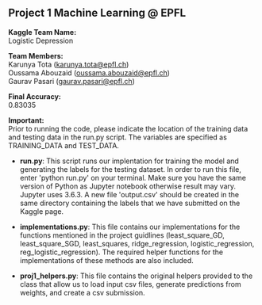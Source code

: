 ## Project 1 Machine Learning @ EPFL ##

**Kaggle Team Name:**
<br />
Logistic Depression

**Team Members:**
<br />
Karunya Tota (karunya.tota@epfl.ch)
<br />
Oussama Abouzaid (oussama.abouzaid@epfl.ch)
<br />
Gaurav Pasari (gaurav.pasari@epfl.ch)

**Final Accuracy:**
<br />
0.83035

**Important:**
<br />
Prior to running the code, please indicate the location of the training data and testing data in the run.py script. The variables are specified as TRAINING_DATA and TEST_DATA.

* **run.py**: This script runs our implentation for training the model and generating the labels for the testing dataset. In order to run this file, enter 'python run.py' on your terminal. Make sure you have the same version of Python as Jupyter notebook otherwise result may vary. Jupyter uses 3.6.3. A new file 'output.csv' should be created in the same directory containing the labels that we have submitted on the Kaggle page.

* **implementations.py**: This file contains our implementations for the functions mentioned in the project guidlines (least_square_GD, least_square_SGD, least_squares, ridge_regression, logistic_regression, reg_logistic_regression). The required helper functions for the implementations of these methods are also included.

* **proj1_helpers.py**: This file contains the original helpers provided to the class that allow us to load input csv files, generate predictions from weights, and create a csv submission.

